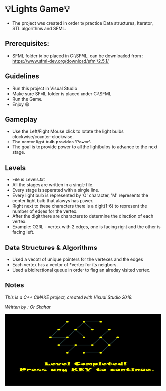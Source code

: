 # :bulb:Lights Game:bulb:

* The project was created in order to practice Data structures, Iterator, STL algorithms and SFML.

## Prerequisites:
* SFML folder to be placed in C:\SFML, can be downloaded from : https://www.sfml-dev.org/download/sfml/2.5.1/

## Guidelines
* Run this project in Visual Studio
* Make sure SFML folder is placed under C:\SFML
* Run the Game.
* Enjoy :smiley:

## Gameplay
* Use the Left/Right Mouse click to rotate the light bulbs clockwise/counter-clockwise.
* The center light bulb provides 'Power'.
* The goal is to provide power to all the lightbulbs to advance to the next stage. 

## Levels
* File is Levels.txt
* All the stages are written in a single file.
* Every stage is seperated with a single line.
* Every light bulb is represented by 'O' character, 'M' represents the center light bulb that alawys has power.
* Right next to these characters there is a digit(1-6) to represent the number of edges for the vertex.
* After the digit there are characters to determine the direction of each vertex.
* Example: O2RL - vertex with 2 edges, one is facing right and the other is facing left.

## Data Structures & Algorithms
* Used a vecotr of unique pointers for the vertexes and the edges
* Each vertex has a vector of *vertex for its neigbors.
* Used a bidirectional queue in order to flag an alreday visited vertex.

## Notes
*This is a C++ CMAKE project, created with Visual Studio 2019.*

*Written by : Or Shahar*

![Lights](/Images/1.png)
